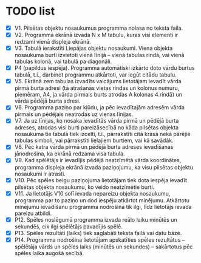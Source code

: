 # TODO list
- [X] V1. Pilsētas objektu nosaukumus programma nolasa no teksta faila.
- [X] V2. Programma ekrānā izvada N x M tabulu, kuras visi elementi ir redzami vienā displeja ekrānā.
- [X] V3. Tabulā ierakstīti Liepājas objektu nosaukumi. Viena objekta nosaukuma burti izvietoti vienā līnijā – vienā tabulas rindā, vai vienā tabulas kolonā, vai tabulā pa diagonāli.
- [X] P4 (papildus iespēja). Programma automātiski izkārto doto vārdu burtus tabulā, t.i., darbinot programmu atkārtoti, var iegūt citādu tabulu.
- [X] V5. Ekrānā zem tabulas izvadīts vaicājums lietotājam ievadīt vārda pirmā burta adresi (tā atrašanās vietas rindas un kolonus numuru, piemēram, A4, ja vārda pirmais burts atrodas A kolonas 4.rindā) un vārda pēdējā burta adresi.
- [X] V6. Programma paziņo par kļūdu, ja pēc ievadītajām adresēm vārda pirmais un pēdējais neatrodas uz vienas līnijas.
- [X] V7. Ja uz līnijas, ko nosaka ievadītās vārda pirmā un pēdējā burta adreses, atrodas visi burti pareizāsecībā no kāda pilsētas objekta nosaukuma tie tabulā tiek izcelti, t.i., pārrakstīti citā krāsā nekā pārējie tabulas simboli, vai pārrakstīti lielajiem burtiem, vai kā savādāk.
- [X] V8. Pēc katra vārda pirmā un pēdējā burta adreses ievadīšanas jānodrošina, ka ekrānā redzama visa tabula.
- [X] V9. Kad spēlētājs ir ievadījis pēdējā neatzīmētā vārda koordinātes, programma displeja ekrānā izvada paziņojumu, ka visu pilsētas objektu nosaukumi ir atrasti.
- [X] V10. Pēc spēles beigu paziņojuma lietotājam tiek dota iespēja ievadīt pilsētas objekta nosaukumu, ko veido neatzīmētie burti.
- [X] V11. Ja lietotājs V10 solī ievada nepareizu objekta nosaukumu, programma par to paziņo un dod
iespēju atkārtot minējumu. Atkārtotu minējumu ievadīšanu programma nodrošina tik ilgi, līdz lietotājs ievada pareizu atbildi.
- [X] P12. Spēles noslēgumā programma izvada reālo laiku minūtēs un sekundēs, cik ilgi spēlētājs pavadījis spēlē.
- [X] P13. Spēles rezultāti (laiks) tiek saglabāti teksta failā vai datu bāzē.
- [X] P14. Programma nodrošina lietotājam apskatīties spēles rezultātus – spēlētāja vārds un spēles laiks (minūtēs un sekundes) – sakārtotus pēc spēles laika augošā secībā.